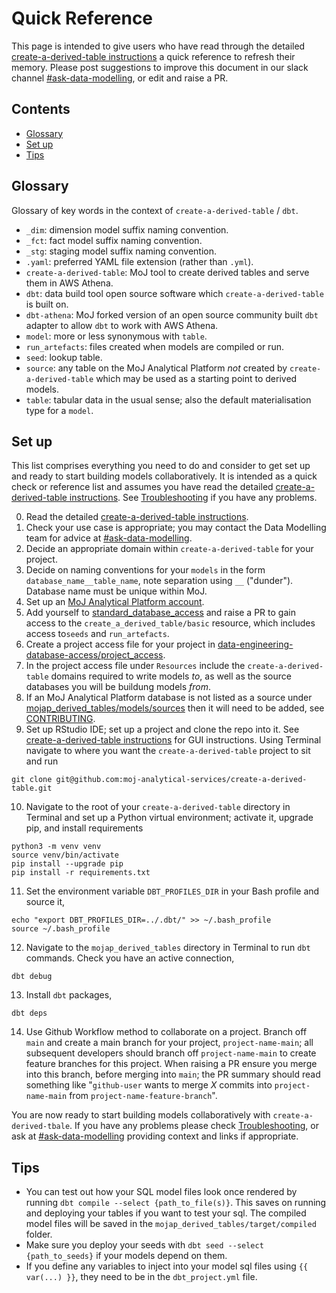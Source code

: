 # Quick Reference

This page is intended to give users who have read through the detailed [create-a-derived-table instructions](/tools/create-a-derived-table/index) a quick reference to refresh their memory. Please post suggestions to improve this document in our slack channel [#ask-data-modelling](https://asdslack.slack.com/archives/C03J21VFHQ9), or edit and raise a PR.

## Contents
- [Glossary](#glossary)
- [Set up](#set-up)
- [Tips](#tips)


## Glossary
Glossary of key words in the context of `create-a-derived-table` / `dbt`.
- `_dim`: dimension model suffix naming convention.
- `_fct`: fact model suffix naming convention.
- `_stg`: staging model suffix naming convention.
- `.yaml`: preferred YAML file extension (rather than `.yml`).
- `create-a-derived-table`: MoJ tool to create derived tables and serve them in AWS Athena. 
- `dbt`: data build tool open source software which `create-a-derived-table` is built on.
- `dbt-athena`: MoJ forked version of an open source community built `dbt` adapter to allow `dbt` to work with AWS Athena.
- `model`: more or less synonymous with `table`.
- `run_artefacts`: files created when models are compiled or run.
- `seed`: lookup table.
- `source`: any table on the MoJ Analytical Platform *not* created by `create-a-derived-table` which may be used as a starting point to derived models. 
- `table`: tabular data in the usual sense; also the default materialisation type for a `model`.


## Set up
This list comprises everything you need to do and consider to get set up and ready to start building models collaboratively. It is intended as a quick check or reference list and assumes you have read the detailed [create-a-derived-table instructions](/tools/create-a-derived-table/index). See [Troubleshooting](/tools/create-a-derived-table/troubleshooting) if you have any problems.

0. Read the detailed [create-a-derived-table instructions](/tools/create-a-derived-table/index).
1. Check your use case is appropriate; you may contact the Data Modelling team for advice at [#ask-data-modelling](https://asdslack.slack.com/archives/C03J21VFHQ9).
2. Decide an appropriate domain within `create-a-derived-table` for your project.
3. Decide on naming conventions for your `models` in the form `database_name__table_name`, note separation using `__` ("dunder"). Database name must be unique within MoJ.
4. Set up an [MoJ Analytical Platform account](https://user-guidance.services.alpha.mojanalytics.xyz/get-started.html#2-analytical-platform-account).
5. Add yourself to [standard_database_access](https://github.com/moj-analytical-services/data-engineering-database-access/blob/main/project_access/standard_database_access.yaml) and raise a PR to gain access to the `create_a_derived_table/basic` resource, which includes access to`seeds` and `run_artefacts`.
6. Create a project access file for your project in [data-engineering-database-access/project_access](https://github.com/moj-analytical-services/data-engineering-database-access/tree/main/project_access). 
7. In the project access file under `Resources` include the `create-a-derived-table` domains required to write models *to*, as well as the source databases you will be buildung models *from*. 
8. If an MoJ Analytical Platform database is not listed as a source under [mojap_derived_tables/models/sources](https://github.com/moj-analytical-services/create-a-derived-table/tree/main/mojap_derived_tables/models/sources) then it will need to be added, see [CONTRIBUTING](https://github.com/moj-analytical-services/create-a-derived-table/blob/main/CONTRIBUTING.md#updating-dbt-source-files).
9. Set up RStudio IDE; set up a project and clone the repo into it. See [create-a-derived-table instructions](/tools/create-a-derived-table/index) for GUI instructions. Using Terminal navigate to where you want the `create-a-derived-table` project to sit and run
```
git clone git@github.com:moj-analytical-services/create-a-derived-table.git
```
10. Navigate to the root of your `create-a-derived-table` directory in Terminal and set up a Python virtual environment; activate it, upgrade pip, and install requirements
```
python3 -m venv venv
source venv/bin/activate
pip install --upgrade pip
pip install -r requirements.txt
```
11. Set the environment variable `DBT_PROFILES_DIR` in your Bash profile and source it,
```
echo "export DBT_PROFILES_DIR=../.dbt/" >> ~/.bash_profile
source ~/.bash_profile
```
12. Navigate to the `mojap_derived_tables` directory in Terminal to run `dbt` commands. Check you have an active connection,
```
dbt debug
```
13. Install `dbt` packages,
```
dbt deps
```
14. Use Github Workflow method to collaborate on a project. Branch off `main` and create a main branch for your project, `project-name-main`; all subsequent developers should branch off `project-name-main` to create feature branches for this project. When raising a PR ensure you merge into this branch, before merging into `main`; the PR summary should read something like "`github-user` wants to merge *X* commits into `project-name-main` from `project-name-feature-branch`".

You are now ready to start building models collaboratively with `create-a-derived-tbale`. If you have any problems please check [Troubleshooting](/tools/create-a-derived-table/troubleshooting), or ask at [#ask-data-modelling](https://asdslack.slack.com/archives/C03J21VFHQ9) providing context and links if appropriate.


## Tips
- You can test out how your SQL model files look once rendered by running `dbt compile --select {path_to_file(s)}`. This saves on running and deploying your tables if you want to test your sql. The compiled model files will be saved in the `mojap_derived_tables/target/compiled` folder.
- Make sure you deploy your seeds with `dbt seed --select {path_to_seeds}` if your models depend on them.
- If you define any variables to inject into your model sql files using `{{ var(...) }}`, they need to be in the `dbt_project.yml` file.